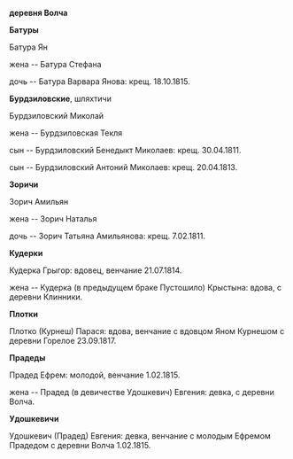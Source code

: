 **деревня Волча**

**Батуры**

Батура Ян

жена -- Батура Стефана

дочь -- Батура Варвара Янова: крещ. 18.10.1815.

**Бурдзиловские**, шляхтичи

Бурдзиловский Миколай

жена -- Бурдзиловская Текля

сын -- Бурдзиловский Бенедыкт Миколаев: крещ. 30.04.1811.

сын -- Бурдзиловский Антоний Миколаев: крещ. 20.04.1813.

**Зоричи**

Зорич Амильян

жена -- Зорич Наталья

дочь -- Зорич Татьяна Амильянова: крещ. 7.02.1811.

**Кудерки**

Кудерка Грыгор: вдовец, венчание 21.07.1814.

жена -- Кудерка (в предыдущем браке Пустошило) Крыстына: вдова, с
деревни Клинники.

**Плотки**

Плотко (Курнеш) Парася: вдова, венчание с вдовцом Яном Курнешом с
деревни Горелое 23.09.1817.

**Прадеды**

Прадед Ефрем: молодой, венчание 1.02.1815.

жена -- Прадед (в девичестве Удошкевич) Евгения: девка, с деревни Волча.

**Удошкевичи**

Удошкевич (Прадед) Евгения: девка, венчание с молодым Ефремом Прадедом с
деревни Волча 1.02.1815.
